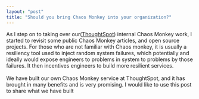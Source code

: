 ```yaml
---
layout: "post"
title: "Should you bring Chaos Monkey into your organization?"
---
```


As I step on to taking over our(<a href="http://www.thoughtSpot.com">ThoughtSpot</a>) internal Chaos Monkey work, I started to revisit some public Chaos Monkey articles, and open source projects. For those who are not familiar with Chaos monkey, it is usually a resiliency tool used to inject random system failures, which potentially and ideally would expose engineers to problems in system to problems by those failures. It then incentives engineers to build more resilient services.<br/>
<br/>
We have built our own Chaos Monkey service at ThoughtSpot, and it has brought in many benefits and is very promising. I would like to use this post to share what we have built
